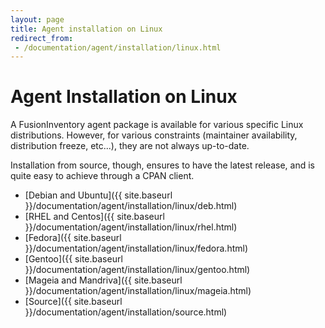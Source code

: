 ```yaml
---
layout: page
title: Agent installation on Linux
redirect_from:
 - /documentation/agent/installation/linux.html
---
```


# Agent Installation on Linux

A FusionInventory agent package is available for various specific Linux
distributions. However, for various constraints (maintainer availability,
distribution freeze, etc...), they are not always up-to-date.

Installation from source, though, ensures to have the latest release, and is
quite easy to achieve through a CPAN client.

* [Debian and Ubuntu]({{ site.baseurl }}/documentation/agent/installation/linux/deb.html)
* [RHEL and Centos]({{ site.baseurl }}/documentation/agent/installation/linux/rhel.html)
* [Fedora]({{ site.baseurl }}/documentation/agent/installation/linux/fedora.html)
* [Gentoo]({{ site.baseurl }}/documentation/agent/installation/linux/gentoo.html)
* [Mageia and Mandriva]({{ site.baseurl }}/documentation/agent/installation/linux/mageia.html)
* [Source]({{ site.baseurl }}/documentation/agent/installation/source.html)
